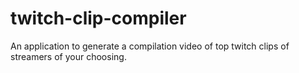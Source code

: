 # twitch-clip-compiler
An application to generate a compilation video of top twitch clips of streamers of your choosing.
